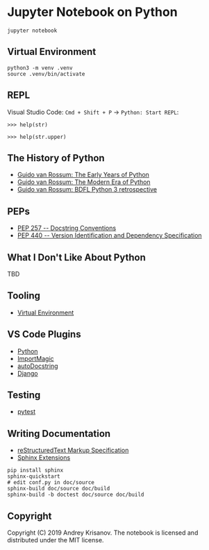 # Jupyter Notebook on Python

```shell
jupyter notebook
```

## Virtual Environment

```shell
python3 -m venv .venv
source .venv/bin/activate
```

## REPL

Visual Studio Code: `Cmd + Shift + P` -> `Python: Start REPL`:

```shell
>>> help(str)

>>> help(str.upper)
```

## The History of Python

* [Guido van Rossum: The Early Years of Python](https://youtu.be/xLVxoz-mQFs)
* [Guido van Rossum: The Modern Era of Python](https://youtu.be/rTTFh7HOlC0)
* [Guido van Rossum: BDFL Python 3 retrospective](https://youtu.be/Oiw23yfqQy8)

## PEPs

* [PEP 257 -- Docstring Conventions](https://www.python.org/dev/peps/pep-0257/)
* [PEP 440 -- Version Identification and Dependency Specification](https://www.python.org/dev/peps/pep-0440/)

## What I Don't Like About Python

TBD

## Tooling

* [Virtual Environment](virtualenv.md)

## VS Code Plugins

* [Python](https://marketplace.visualstudio.com/items?itemName=ms-python.python)
* [ImportMagic](https://marketplace.visualstudio.com/items?itemName=brainfit.vscode-importmagic)
* [autoDocstring](https://marketplace.visualstudio.com/items?itemName=njpwerner.autodocstring)
* [Django](https://marketplace.visualstudio.com/items?itemName=batisteo.vscode-django)

## Testing

* [pytest](pytest.md)

## Writing Documentation

* [reStructuredText Markup Specification](http://docutils.sourceforge.net/docs/ref/rst/restructuredtext.html)
* [Sphinx Extensions](https://www.sphinx-doc.org/en/master/usage/extensions/index.html)

```shell
pip install sphinx
sphinx-quickstart
# edit conf.py in doc/source
sphinx-build doc/source doc/build
sphinx-build -b doctest doc/source doc/build
```

## Copyright

Copyright (C) 2019 Andrey Krisanov. The notebook is licensed and distributed under the MIT license.
